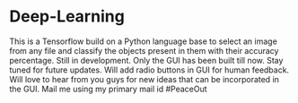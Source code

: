 # Deep-Learning
This is a Tensorflow build on a Python language base to select an image from any file and classify the objects present in them with their accuracy percentage.
Still in development. Only the GUI has been built till now. Stay tuned for future updates.
Will add radio buttons in GUI for human feedback. 
Will love to hear from you guys for new ideas that can be incorporated in the GUI. Mail me using my primary mail id
#PeaceOut
